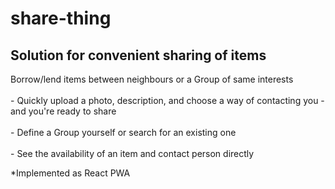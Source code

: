 # share-thing

<h2>Solution for convenient sharing of items</h2>

<p>
  <div>Borrow/lend items between neighbours or a Group of same interests</div></br>
  <div>- Quickly upload a photo, description, and choose a way of contacting you - and you're ready to share</div></br>
  <div>- Define a Group yourself or search for an existing one</div></br>
  <div>- See the availability of an item and contact person directly</div>
</p>

<p>*Implemented as React PWA</p>
